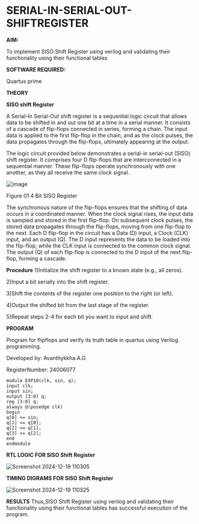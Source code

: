 # SERIAL-IN-SERIAL-OUT-SHIFTREGISTER

**AIM:**

To implement  SISO Shift Register using verilog and validating their functionality using their functional tables

**SOFTWARE REQUIRED:**

Quartus prime

**THEORY**

**SISO shift Register**

A Serial-In Serial-Out shift register is a sequential logic circuit that allows data to be shifted in and out one bit at a time in a serial manner. It consists of a cascade of flip-flops connected in series, forming a chain. The input data is applied to the first flip-flop in the chain, and as the clock pulses, the data propagates through the flip-flops, ultimately appearing at the output.

The logic circuit provided below demonstrates a serial-in serial-out (SISO) shift register. It comprises four D flip-flops that are interconnected in a sequential manner. These flip-flops operate synchronously with one another, as they all receive the same clock signal.

![image](https://github.com/naavaneetha/SERIAL-IN-SERIAL-OUT-SHIFTREGISTER/assets/154305477/e81c4072-37f9-46c6-8145-566764b74c3a)

Figure 01 4 Bit SISO Register

The synchronous nature of the flip-flops ensures that the shifting of data occurs in a coordinated manner. When the clock signal rises, the input data is sampled and stored in the first flip-flop. On subsequent clock pulses, the stored data propagates through the flip-flops, moving from one flip-flop to the next.
Each D flip-flop in the circuit has a Data (D) input, a Clock (CLK) input, and an output (Q). The D input represents the data to be loaded into the flip-flop, while the CLK input is connected to the common clock signal. The output (Q) of each flip-flop is connected to the D input of the next flip-flop, forming a cascade.

**Procedure**
1)Initialize the shift register to a known state (e.g., all zeros).

2)Input a bit serially into the shift register.

3)Shift the contents of the register one position to the right (or left).

4)Output the shifted bit from the last stage of the register.

5)Repeat steps 2-4 for each bit you want to input and shift.

**PROGRAM**

Program for flipflops and verify its truth table in quartus using Verilog programming.

Developed by: Avanthykkha.A.G

RegisterNumber: 24006077

```
module EXP10(clk, sin, q);
input clk;
input sin;
output [3:0] q;
reg [3:0] q;
always @(posedge clk)
begin
q[0] <= sin;
q[1] <= q[0];
q[2] <= q[1];
q[3] <= q[2];
end
endmodule
```



**RTL LOGIC FOR SISO Shift Register**

![Screenshot 2024-12-19 110305](https://github.com/user-attachments/assets/29695dc7-0032-4fb2-b911-f64f46065f54)

**TIMING DIGRAMS FOR SISO Shift Register**

![Screenshot 2024-12-19 110325](https://github.com/user-attachments/assets/db2f0212-deb1-4955-b52c-0bf0718c0846)

**RESULTS**
 Thus,SISO Shift Register using verilog and validating their functionality using their functional tables has successful execution of the program.
